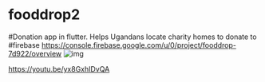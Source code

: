 # fooddrop2

#Donation app in flutter.
Helps Ugandans locate charity homes to donate to
#firebase
https://console.firebase.google.com/u/0/project/fooddrop-7d922/overview
 ![img](/assets/spash.png)

https://youtu.be/yx8GxhIDvQA

